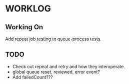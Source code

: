 # WORKLOG

## Working On

Add repeat job testing to queue-process tests.


## TODO

*   Check out repeat and retry and how they interoperate.
*   global queue reset, reviewed, error event?
*   Add failedCount???
